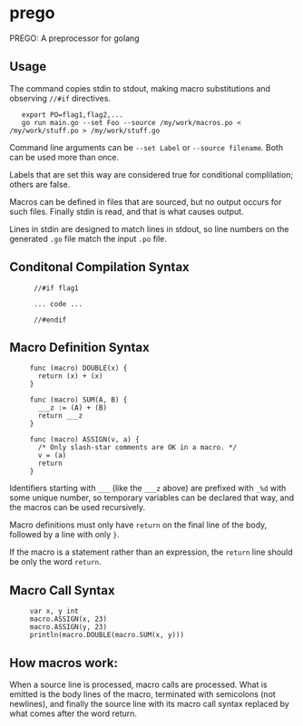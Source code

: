 # prego
PREGO:  A preprocessor for golang

## Usage
The command copies stdin to stdout,
making macro substitutions and observing `//#if` directives.
```
   export PO=flag1,flag2,...
   go run main.go --set Foo --source /my/work/macros.po < /my/work/stuff.po > /my/work/stuff.go
```
Command line arguments can be `--set Label` or `--source filename`.
Both can be used more than once.

Labels that are set this way are considered true for conditional complilation; others are false.

Macros can be defined in files that are sourced, but no output occurs for such files.
Finally stdin is read, and that is what causes output.

Lines in stdin are designed to match lines in stdout,
so line numbers on the generated `.go` file match the input `.po` file.


## Conditonal Compilation Syntax

```
      //#if flag1

      ... code ...

      //#endif
```

## Macro Definition Syntax

```
     func (macro) DOUBLE(x) {
       return (x) + (x)
     }

     func (macro) SUM(A, B) {
       ___z := (A) + (B)
       return ___z
     }

     func (macro) ASSIGN(v, a) {
       /* Only slash-star comments are OK in a macro. */
       v = (a)
       return
     }
```

Identifiers starting with `___` (like the `___z` above)
are prefixed with `_%d` with some unique number, so temporary
variables can be declared that way, and the macros can be used
recursively.

Macro definitions must only have `return` on the final line
of the body, followed by a line with only `}`.

If the macro is a statement rather than an expression,
the `return` line should be only the word `return`.

## Macro Call Syntax

```
     var x, y int
     macro.ASSIGN(x, 23)
     macro.ASSIGN(y, 23)
     println(macro.DOUBLE(macro.SUM(x, y)))

```

## How macros work:

When a source line is processed, macro calls are processed.
What is emitted is the body lines of the macro, terminated with
semicolons (not newlines), and finally the source line with its
macro call syntax replaced by what comes after the word return.
